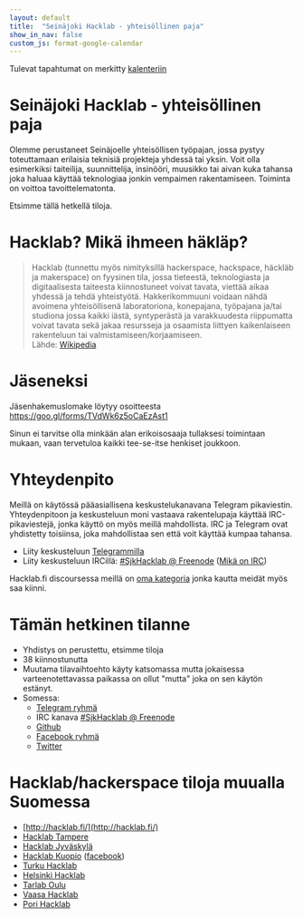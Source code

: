 ```yaml
---
layout: default
title:  "Seinäjoki Hacklab - yhteisöllinen paja"
show_in_nav: false
custom_js: format-google-calendar
---
```

Tulevat tapahtumat on merkitty [kalenteriin](/kalenteri/)

<ul id="events-upcoming"></ul>

# Seinäjoki Hacklab - yhteisöllinen paja
Olemme perustaneet Seinäjoelle yhteisöllisen työpajan, jossa pystyy toteuttamaan erilaisia teknisiä projekteja yhdessä tai yksin. Voit olla esimerkiksi taiteilija, suunnittelija, insinööri, muusikko tai aivan kuka tahansa joka haluaa käyttää teknologiaa jonkin vempaimen rakentamiseen. Toiminta on voittoa tavoittelematonta.

Etsimme tällä hetkellä tiloja.

# Hacklab? Mikä ihmeen häkläp?
<blockquote>
Hacklab (tunnettu myös nimityksillä hackerspace, hackspace, häckläb ja makerspace) on fyysinen tila, jossa tieteestä, teknologiasta ja digitaalisesta taiteesta kiinnostuneet voivat tavata, viettää aikaa yhdessä ja tehdä yhteistyötä. Hakkerikommuuni voidaan nähdä avoimena yhteisöllisenä laboratoriona, konepajana, työpajana ja/tai studiona jossa kaikki iästä, syntyperästä ja varakkuudesta riippumatta voivat tavata sekä jakaa resursseja ja osaamista liittyen kaikenlaiseen rakenteluun tai valmistamiseen/korjaamiseen.
<br/>Lähde: <a href="https://fi.wikipedia.org/wiki/Hacklab" target="_blank">Wikipedia</a>
</blockquote>

# Jäseneksi
Jäsenhakemuslomake löytyy osoitteesta https://goo.gl/forms/TVdWk6z5oCaEzAst1

Sinun ei tarvitse olla minkään alan erikoisosaaja tullaksesi toimintaan mukaan, vaan tervetuloa kaikki tee-se-itse henkiset joukkoon.

# Yhteydenpito
Meillä on käytössä pääasiallisena keskustelukanavana Telegram pikaviestin.
Yhteydenpitoon ja keskusteluun moni vastaava rakentelupaja käyttää IRC-pikaviestejä, jonka käyttö on myös meillä mahdollista. IRC ja Telegram ovat yhdistetty toisiinsa, joka mahdollistaa sen että voit käyttää kumpaa tahansa.

* Liity keskusteluun [Telegrammilla](https://telegram.me/joinchat/DSw-DT9RZnH3KnICPxgDTA) 
* Liity keskusteluun IRCillä: [#SjkHacklab @ Freenode](http://goo.gl/DCt9ru) ([Mikä on IRC](http://goo.gl/7hGZg))

Hacklab.fi discoursessa meillä on [oma kategoria](https://discourse.hacklab.fi/c/seinajoki) jonka kautta meidät myös saa kiinni.


# Tämän hetkinen tilanne
* Yhdistys on perustettu, etsimme tiloja
* 38 kiinnostunutta
* Muutama tilavaihtoehto käyty katsomassa mutta jokaisessa varteenotettavassa paikassa on ollut "mutta" joka on sen käytön estänyt.
* Somessa:
  * [Telegram ryhmä](https://telegram.me/joinchat/DSw-DT9RZnH3KnICPxgDTA)
  * IRC kanava [#SjkHacklab @ Freenode](http://goo.gl/DCt9ru)
  * [Github](https://github.com/SeinajokiHacklab)
  * [Facebook ryhmä](https://www.facebook.com/groups/186124325143579/)
  * [Twitter](https://twitter.com/SjkHacklab)

# Hacklab/hackerspace tiloja muualla Suomessa
* [http://hacklab.fi/](http://hacklab.fi/)
* [Hacklab Tampere](http://tampere.hacklab.fi/)
* [Hacklab Jyväskylä](http://jyvaskyla.hacklab.fi/)
* [Hacklab Kuopio](http://kuopio.hacklab.fi/) ([facebook](https://www.facebook.com/pages/Hacklab-Kuopio/185497508302791))
* [Turku Hacklab](http://hacklabturku.org/)
* [Helsinki Hacklab](http://helsinki.hacklab.fi/)
* [Tarlab Oulu](http://tarlab.fi/)
* [Vaasa Hacklab](http://vaasa.hacklab.fi/)
* [Pori Hacklab](http://pori.hacklab.fi/)


<script>
formatGoogleCalendar.init({
  calendarUrl: 'https://www.googleapis.com/calendar/v3/calendars/4jggjvbt7gbagnel8k7od6gus4@group.calendar.google.com/events?key=AIzaSyCIR8Q1LNrCL9Sq12SkFf064ZuVHJ0tTqA',
  past: false,
  upcoming: true,
  pastTopN: -1,
  upcomingTopN: 3,
  itemsTagName: 'li',
  upcomingSelector: '#events-upcoming',
  pastSelector: '#events-past',
  upcomingHeading: '<b>Seuraava tapahtuma</b>',
  format: ['*date*', ': ', '*summary*', ' — ', '*description*', '<br>paikassa ', '*location*']
});
</script>
